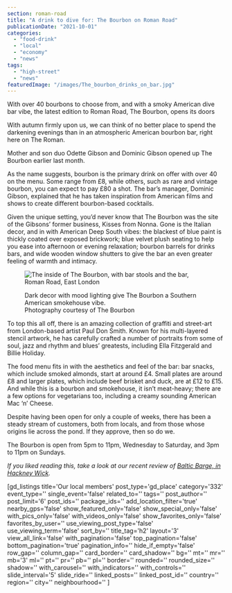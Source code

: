 ```yaml
---
section: roman-road
title: "A drink to dive for: The Bourbon on Roman Road"
publicationDate: "2021-10-01"
categories: 
  - "food-drink"
  - "local"
  - "economy"
  - "news"
tags: 
  - "high-street"
  - "news"
featuredImage: "/images/The_bourbon_drinks_on_bar.jpg"
---
```


With over 40 bourbons to choose from, and with a smoky American dive bar vibe, the latest edition to Roman Road, The Bourbon, opens its doors

With autumn firmly upon us, we can think of no better place to spend the darkening evenings than in an atmospheric American bourbon bar, right here on The Roman.

Mother and son duo Odette Gibson and Dominic Gibson opened up The Bourbon earlier last month.

As the name suggests, bourbon is the primary drink on offer with over 40 on the menu. Some range from £8, while others, such as rare and vintage bourbon, you can expect to pay £80 a shot. The bar’s manager, Dominic Gibson, explained that he has taken inspiration from American films and shows to create different bourbon-based cocktails.

Given the unique setting, you’d never know that The Bourbon was the site of the Gibsons’ former business, Kisses from Nonna. Gone is the Italian decor, and in with American Deep South vibes: the blackest of blue paint is thickly coated over exposed brickwork; blue velvet plush seating to help you ease into afternoon or evening relaxation; bourbon barrels for drinks bars, and wide wooden window shutters to give the bar an even greater feeling of warmth and intimacy. 

<figure>

![The inside of The Bourbon, with bar stools and the bar, Roman Road, East London](/images/The_bourbon_long_bar_view-1024x683.jpg)

<figcaption>

Dark decor with mood lighting give The Bourbon a Southern American smokehouse vibe.  
Photography courtesy of The Bourbon

</figcaption>

</figure>

To top this all off, there is an amazing collection of graffiti and street-art from London-based artist Paul Don Smith. Known for his multi-layered stencil artwork, he has carefully crafted a number of portraits from some of soul, jazz and rhythm and blues’ greatests, including Ella Fitzgerald and Billie Holiday. 

The food menu fits in with the aesthetics and feel of the bar: bar snacks, which include smoked almonds, start at around £4. Small plates are around £8 and larger plates, which include beef brisket and duck, are at £12 to £15. And while this is a bourbon and smokehouse, it isn’t meat-heavy; there are a few options for vegetarians too, including a creamy sounding American Mac ‘n’ Cheese.

Despite having been open for only a couple of weeks, there has been a steady stream of customers, both from locals, and from those whose origins lie across the pond. If they approve, then so do we.

The Bourbon is open from 5pm to 11pm, Wednesday to Saturday, and 3pm to 11pm on Sundays. 

_If you liked reading this, take a look at our recent review of [Baltic Barge, in Hackney Wick](https://romanroadlondon.com/seafood-barge-hackney-wick/)._

\[gd\_listings title='Our local members' post\_type='gd\_place' category='332' event\_type='' single\_event='false' related\_to='' tags='' post\_author='' post\_limit='6' post\_ids='' package\_ids='' add\_location\_filter='true' nearby\_gps='false' show\_featured\_only='false' show\_special\_only='false' with\_pics\_only='false' with\_videos\_only='false' show\_favorites\_only='false' favorites\_by\_user='' use\_viewing\_post\_type='false' use\_viewing\_term='false' sort\_by='' title\_tag='h2' layout='3' view\_all\_link='false' with\_pagination='false' top\_pagination='false' bottom\_pagination='true' pagination\_info='' hide\_if\_empty='false' row\_gap='' column\_gap='' card\_border='' card\_shadow='' bg='' mt='' mr='' mb='3' ml='' pt='' pr='' pb='' pl='' border='' rounded='' rounded\_size='' shadow='' with\_carousel='' with\_indicators='' with\_controls='' slide\_interval='5' slide\_ride='' linked\_posts='' linked\_post\_id='' country='' region='' city='' neighbourhood='' \]
